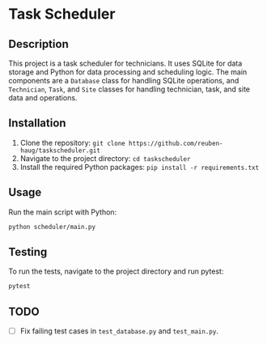 # Task Scheduler

## Description

This project is a task scheduler for technicians. It uses SQLite for data storage and Python for data processing and scheduling logic. The main components are a `Database` class for handling SQLite operations, and `Technician`, `Task`, and `Site` classes for handling technician, task, and site data and operations.

## Installation

1. Clone the repository: `git clone https://github.com/reuben-haug/taskscheduler.git`
2. Navigate to the project directory: `cd taskscheduler`
3. Install the required Python packages: `pip install -r requirements.txt`

## Usage

Run the main script with Python:

```bash
python scheduler/main.py
```

## Testing

To run the tests, navigate to the project directory and run pytest:
```bash
pytest
```

## TODO

- [ ] Fix failing test cases in `test_database.py` and `test_main.py`.
